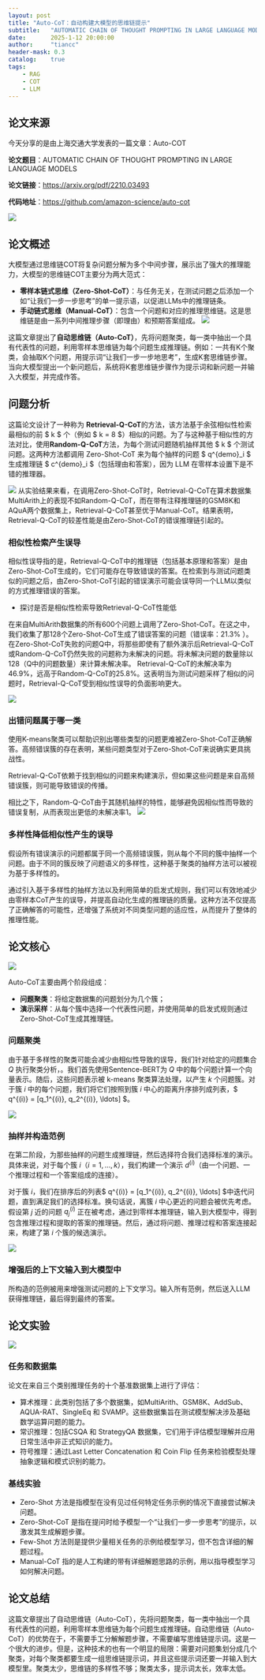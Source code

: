 ```yaml
---
layout: post
title: "Auto-CoT：自动构建大模型的思维链提示"
subtitle:   "AUTOMATIC CHAIN OF THOUGHT PROMPTING IN LARGE LANGUAGE MODELS"
date:       2025-1-12 20:00:00
author:     "tiancc"
header-mask: 0.3
catalog:    true
tags:
    - RAG
    - COT
    - LLM
---
```

## 论文来源
今天分享的是由上海交通大学发表的一篇文章：Auto-COT

**论文题目**：AUTOMATIC CHAIN OF THOUGHT PROMPTING
IN LARGE LANGUAGE MODELS

**论文链接**：https://arxiv.org/pdf/2210.03493

**代码地址**：https://github.com/amazon-science/auto-cot


![](/img/Auto-CoT/paper.png)

## 论文概述
大模型通过思维链COT将复杂问题分解为多个中间步骤，展示出了强大的推理能力，大模型的思维链COT主要分为两大范式：
- **零样本链式思维（Zero-Shot-CoT）**：与任务无关，在测试问题之后添加一个如“让我们一步一步思考”的单一提示语，以促进LLMs中的推理链条。
- **手动链式思维（Manual-CoT）**：包含一个问题和对应的推理思维链。这是思维链是由一系列中间推理步骤（即理由）和预期答案组成。
![](/img/Auto-CoT/cot.png)

这篇文章提出了**自动思维链（Auto-CoT）**，先将问题聚类，每一类中抽出一个具有代表性的问题，利用零样本思维链为每个问题生成推理链。例如：一共有K个聚类，会抽取K个问题，用提示词“让我们一步一步地思考”，生成K套思维链步骤。当向大模型提出一个新问题后，系统将K套思维链步骤作为提示词和新问题一并输入大模型，并完成作答。

## 问题分析

这篇论文设计了一种称为 **Retrieval-Q-CoT**的方法，该方法基于余弦相似性检索最相似的前 $ k $ 个（例如 $ k = 8 $）相似的问题。为了与这种基于相似性的方法对比，使用**Random-Q-CoT**方法，为每个测试问题随机抽样其他 $ k $ 个测试问题。这两种方法都调用 Zero-Shot-CoT 来为每个抽样的问题 $ q^{demo}_i $ 生成推理链 $ c^{demo}_i $（包括理由和答案），因为 LLM 在零样本设置下是不错的推理器。

![](/img/Auto-CoT/question.png)
从实验结果来看，在调用Zero-Shot-CoT时，Retrieval-Q-CoT在算术数据集MultiArith上的表现不如Random-Q-CoT，而在带有注释推理链的GSM8K和AQuA两个数据集上，Retrieval-Q-CoT甚至优于Manual-CoT。结果表明，Retrieval-Q-CoT的较差性能是由Zero-Shot-CoT的错误推理链引起的。

### 相似性检索产生误导
相似性误导指的是，Retrieval-Q-CoT中的推理链（包括基本原理和答案）是由Zero-Shot-CoT生成的，它们可能存在导致错误的答案。在检索到与测试问题类似的问题之后，由Zero-Shot-CoT引起的错误演示可能会误导同一个LLM以类似的方式推理错误的答案。
- 探讨是否是相似性检索导致Retrieval-Q-CoT性能低

在来自MultiArith数据集的所有600个问题上调用了Zero-Shot-CoT。在这之中，我们收集了那128个Zero-Shot-CoT生成了错误答案的问题（错误率：21.3% ）。在Zero-Shot-CoT失败的问题Q中，将那些即使有了额外演示后Retrieval-Q-CoT或Random-Q-CoT仍然失败的问题称为未解决的问题。将未解决问题的数量除以128（Q中的问题数量）来计算未解决率。
Retrieval-Q-CoT的未解决率为46.9%，远高于Random-Q-CoT的25.8%。这表明当为测试问题采样了相似的问题时，Retrieval-Q-CoT受到相似性误导的负面影响更大。

![](/img/Auto-CoT/retrieval.png)

### 出错问题属于哪一类


使用K-means聚类可以帮助识别出哪些类型的问题更难被Zero-Shot-CoT正确解答。高频错误簇的存在表明，某些问题类型对于Zero-Shot-CoT来说确实更具挑战性。

Retrieval-Q-CoT依赖于找到相似的问题来构建演示，但如果这些问题是来自高频错误簇，则可能导致错误的传播。

相比之下，Random-Q-CoT由于其随机抽样的特性，能够避免因相似性而导致的错误复制，从而表现出更低的未解决率1。
![](/img/Auto-CoT/wrong-question.png)

### 多样性降低相似性产生的误导
假设所有错误演示的问题都属于同一个高频错误簇，则从每个不同的簇中抽样一个问题。由于不同的簇反映了问题语义的多样性，这种基于聚类的抽样方法可以被视为基于多样性的。

通过引入基于多样性的抽样方法以及利用简单的启发式规则，我们可以有效地减少由零样本CoT产生的误导，并提高自动化生成的推理链的质量。这种方法不仅提高了正确解答的可能性，还增强了系统对不同类型问题的适应性，从而提升了整体的推理性能。
## 论文核心

![](/img/Auto-CoT/frame.png)

Auto-CoT主要由两个阶段组成：
- **问题聚类**：将给定数据集的问题划分为几个簇；
- **演示采样**：从每个簇中选择一个代表性问题，并使用简单的启发式规则通过Zero-Shot-CoT生成其推理链。

### 问题聚类

由于基于多样性的聚类可能会减少由相似性导致的误导，我们针对给定的问题集合 $Q$ 执行聚类分析，。我们首先使用Sentence-BERT为 $Q$ 中的每个问题计算一个向量表示。随后，这些问题表示被 k-means 聚类算法处理，以产生 $k$ 个问题簇。对于簇 $i$ 中的每个问题，我们将它们按照到簇 $i$ 中心的距离升序排列成列表，$ q^{(i)} = [q_1^{(i)}, q_2^{(i)}, \ldots] $。

![](/img/Auto-CoT/cluester.png)

### 抽样并构造范例
在第二阶段，为那些抽样的问题生成推理链，然后选择符合我们选择标准的演示。具体来说，对于每个簇 $i$（$i = 1, \ldots, k$），我们构建一个演示 $d^{(i)}$（由一个问题、一个推理过程和一个答案组成的连接）。

对于簇 $i$，我们在排序后的列表$ q^{(i)} = [q_1^{(i)}, q_2^{(i)}, \ldots] $中迭代问题，直到满足我们的选择标准。换句话说，离簇 $i$ 中心更近的问题会被优先考虑。假设第 $j$ 近的问题 $q_j^{(i)}$ 正在被考虑，通过到零样本推理链，输入到大模型中，得到包含推理过程和提取的答案的推理链。然后，通过将问题、推理过程和答案连接起来，构建了第 $i$ 个簇的候选演示。

![](/img/Auto-CoT/construct.png)

### 增强后的上下文输入到大模型中
所构造的范例被用来增强测试问题的上下文学习。输入所有范例，然后送入LLM获得推理链，最后得到最终的答案。

## 论文实验

![](/img/Auto-CoT/result.png)
### 任务和数据集
论文在来自三个类别推理任务的十个基准数据集上进行了评估：

- 算术推理：此类别包括了多个数据集，如MultiArith、GSM8K、AddSub、AQUA-RAT、SingleEq 和 SVAMP。这些数据集旨在测试模型解决涉及基础数学运算问题的能力。
- 常识推理：包括CSQA 和 StrategyQA 数据集，它们用于评估模型理解并应用日常生活中非正式知识的能力。
- 符号推理：通过Last Letter Concatenation 和 Coin Flip 任务来检验模型处理抽象逻辑和模式识别的能力。
### 基线实验
- Zero-Shot 方法是指模型在没有见过任何特定任务示例的情况下直接尝试解决问题。
- Zero-Shot-CoT 是指在提问时给予模型一个“让我们一步一步思考”的提示，以激发其生成解题步骤。
- Few-Shot 方法则是提供少量相关任务的示例给模型学习，但不包含详细的解题过程。
- Manual-CoT 指的是人工构建的带有详细解题思路的示例，用以指导模型学习如何解决问题。
## 论文总结
这篇文章提出了自动思维链（Auto-CoT），先将问题聚类，每一类中抽出一个具有代表性的问题，利用零样本思维链为每个问题生成推理链。自动思维链（Auto-CoT）的优势在于，不需要手工分解解题步骤，不需要编写思维链提示词。这是一个很大的进步。但是，这种技术的也有一个明显的局限：需要对问题集划分成几个聚类，对每个聚类都要生成一组思维链提示词，并且这些提示词还要一并输入到大模型里。聚类太少，思维链的多样性不够；聚类太多，提示词太长，效率太低。